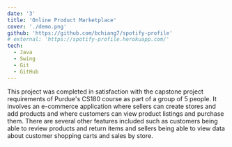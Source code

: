 ```yaml
---
date: '3'
title: 'Online Product Marketplace'
cover: './demo.png'
github: 'https://github.com/bchiang7/spotify-profile'
# external: 'https://spotify-profile.herokuapp.com/'
tech:
  - Java
  - Swing
  - Git
  - GitHub
---
```


This project was completed in satisfaction with the capstone project requirements of Purdue's CS180 course as part of a group of 5 people. It involves an e-commerce application where sellers can create stores and add products and where customers can view product listings and purchase them. There are several other features included such as customers being able to review products and return items and sellers being able to view data about customer shopping carts and sales by store.
